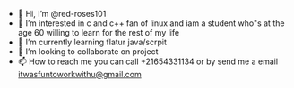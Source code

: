 - 👋 Hi, I’m @red-roses101
- 👀 I’m interested in c and c++ fan of linux and iam a student who"s at the age 60 willing to learn for the rest of my life 
- 🌱 I’m currently learning flatur java/scrpit
- 💞️ I’m looking to collaborate on project 
- 📫 How to reach me you can call +21654331134 or by send me a email itwasfuntoworkwithu@gmail.com

<!---
red-roses101/red-roses101 is a ✨ special ✨ repository because its `README.md` (this file) appears on your GitHub profile.
You can click the Preview link to take a look at your changes.
--->
